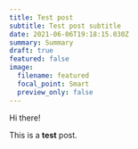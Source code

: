 ```yaml
---
title: Test post
subtitle: Test post subtitle
date: 2021-06-06T19:18:15.030Z
summary: Summary
draft: true
featured: false
image:
  filename: featured
  focal_point: Smart
  preview_only: false
---
```

Hi there!

This is a **test** post.